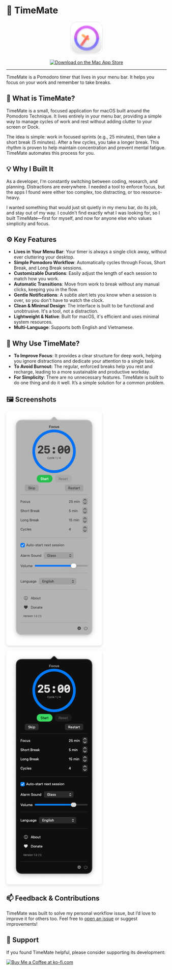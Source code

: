 # 🚀 TimeMate

<p align="center">
  <img src="https://raw.githubusercontent.com/homielab/timemate/main/docs/assets/icon.png" alt="TimeMate Icon" width="100" height="100" style="border-radius: 22%; border: 0.5px solid rgba(0,0,0,0.1);" />
</p>

<p align="center">
  <a href='https://apps.apple.com/us/app/timemate-pomodoro-timer/id6754137356'>
  <img src='https://upload.wikimedia.org/wikipedia/commons/3/3c/Download_on_the_App_Store_Badge.svg' alt='Download on the Mac App Store' />
  </a>
</p>

---

TimeMate is a Pomodoro timer that lives in your menu bar. It helps you focus on your work and remember to take breaks.

## 🧩 What is TimeMate?

TimeMate is a small, focused application for macOS built around the Pomodoro Technique. It lives entirely in your menu bar, providing a simple way to manage cycles of work and rest without adding clutter to your screen or Dock.

The idea is simple: work in focused sprints (e.g., 25 minutes), then take a short break (5 minutes). After a few cycles, you take a longer break. This rhythm is proven to help maintain concentration and prevent mental fatigue. TimeMate automates this process for you.

## 💡 Why I Built It

As a developer, I'm constantly switching between coding, research, and planning. Distractions are everywhere. I needed a tool to enforce focus, but the apps I found were either too complex, too distracting, or too resource-heavy.

I wanted something that would just sit quietly in my menu bar, do its job, and stay out of my way. I couldn't find exactly what I was looking for, so I built TimeMate—first for myself, and now for anyone else who values simplicity and focus.

## ⚙️ Key Features

- **Lives in Your Menu Bar**: Your timer is always a single click away, without ever cluttering your desktop.
- **Simple Pomodoro Workflow**: Automatically cycles through Focus, Short Break, and Long Break sessions.
- **Customizable Durations**: Easily adjust the length of each session to match how you work.
- **Automatic Transitions**: Move from work to break without any manual clicks, keeping you in the flow.
- **Gentle Notifications**: A subtle alert lets you know when a session is over, so you don't have to watch the clock.
- **Clean & Minimal Design**: The interface is built to be functional and unobtrusive. It's a tool, not a distraction.
- **Lightweight & Native**: Built for macOS, it's efficient and uses minimal system resources.
- **Multi-Language**: Supports both English and Vietnamese.

## 🚀 Why Use TimeMate?

- **To Improve Focus**: It provides a clear structure for deep work, helping you ignore distractions and dedicate your attention to a single task.
- **To Avoid Burnout:** The regular, enforced breaks help you rest and recharge, leading to a more sustainable and productive workday.
- **For Simplicity**: There are no unnecessary features. TimeMate is built to do one thing and do it well. It’s a simple solution for a common problem.

## 🖼️ Screenshots

<div class="not-prose" style="display: flex; gap: 1rem; margin-top: 1rem; flex-wrap: wrap;">
  <img src="https://raw.githubusercontent.com/homielab/timemate/main/docs/screenshots/light.png" alt="timemate Light Mode" style="max-width: 300px; border-radius: 8px; box-shadow: 0 4px 8px rgba(0,0,0,0.1);" />
  <img src="https://raw.githubusercontent.com/homielab/timemate/main/docs/screenshots/dark.png" alt="timemate Dark Mode" style="max-width: 300px; border-radius: 8px; box-shadow: 0 4px 8px rgba(0,0,0,0.1);" />
</div>

## 📫 Feedback & Contributions

TimeMate was built to solve my personal workflow issue, but I’d love to improve it for others too.
Feel free to [open an issue](https://github.com/homielab/timemate/issues) or suggest improvements!

## 🤝 Support

If you found TimeMate helpful, please consider supporting its development:

[<img height='36' style='border:0px;height:36px;' src='https://storage.ko-fi.com/cdn/kofi1.png?v=6' border='0' alt='Buy Me a Coffee at ko-fi.com' />](https://ko-fi.com/homielab)
